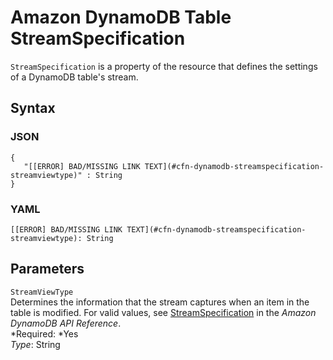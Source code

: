 # Amazon DynamoDB Table StreamSpecification<a name="aws-properties-dynamodb-streamspecification"></a>

`StreamSpecification` is a property of the  resource that defines the settings of a DynamoDB table's stream\.

## Syntax<a name="w3ab2c21c14d545b5"></a>

### JSON<a name="aws-properties-dynamodb-streamspecification-syntax.json"></a>

```
{
   "[[ERROR] BAD/MISSING LINK TEXT](#cfn-dynamodb-streamspecification-streamviewtype)" : String
}
```

### YAML<a name="aws-properties-dynamodb-streamspecification-syntax.yaml"></a>

```
[[ERROR] BAD/MISSING LINK TEXT](#cfn-dynamodb-streamspecification-streamviewtype): String
```

## Parameters<a name="w3ab2c21c14d545b7"></a>

`StreamViewType`  
Determines the information that the stream captures when an item in the table is modified\. For valid values, see [StreamSpecification](http://docs.aws.amazon.com/amazondynamodb/latest/APIReference/API_StreamSpecification.html) in the *Amazon DynamoDB API Reference*\.  
*Required: *Yes  
*Type*: String